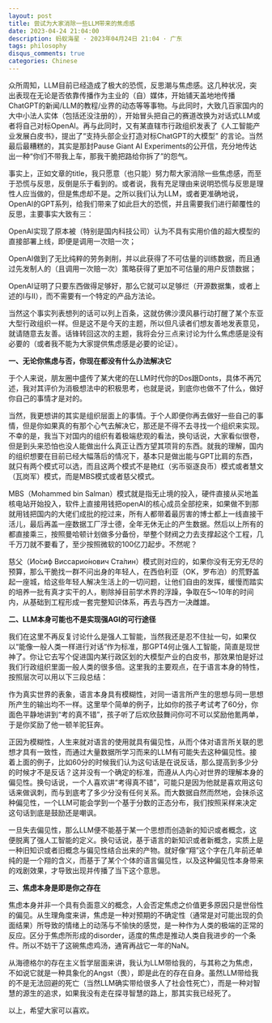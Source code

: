 ```yaml
---
layout: post
title: 尝试为大家消除一些LLM带来的焦虑感
date: 2023-04-24 21:04:00
description: 蚂蚁海星 · 2023年04月24日 21:04 · 广东
tags: philosophy
disqus_comments: true
categories: Chinese
---
```


众所周知，LLM目前已经造成了极大的恐慌，反思潮与焦虑感。这几种状况，突出表现在无论是否依靠传播作为主业的（自）媒体，开始铺天盖地地传播ChatGPT的新闻/LLM的教程/业界的动态等等事物。与此同时，大致几百家国内的大中小法人实体（包括还没注册的），开始冒头把自己的赛道改换为对话式LLM或者将自己对标OpenAI。再与此同时，又有某直辖市行政组织发表了《人工智能产业发展白皮书》，提出了“支持头部企业打造对标ChatGPT的大模型” 的言论。当然最后最糟糕的，其实是那封Pause Giant AI Experiments的公开信，充分地传达出一种“你们不带我上车，那我干脆把路给你拆了”的怨气。

事实上，正如文章的title，我只愿意（也只能）努力帮大家消除一些焦虑感，而至于恐慌与反思，反倒是乐于看到的。或者说，我有充足理由来说明恐慌与反思是理性人应当做的，但是焦虑却不是。之所以我们认为LLM，或者更准确地说，OpenAI的GPT系列，给我们带来了如此巨大的恐慌，并且需要我们进行颠覆性的反思，主要事实大致有三：

OpenAI实现了原本被（特别是国内科技公司）认为不具有实用价值的超大模型的直接部署上线，即便是调用一次赔一次；

OpenAI做到了无比纯粹的劳务剥削，并以此获得了不可估量的训练数据，而且通过先发制人的（且调用一次赔一次）策略获得了更加不可估量的用户反馈数据；

OpenAI证明了只要东西做得足够好，那么它就可以足够烂（开源数据集，或者上述的I与II），而不需要有一个特定的产品方法论。

当然这个事实列表想列的话可以列上百条，这就仿佛沙漠风暴行动打醒了某个东亚大型行政组织一样。但是这不是今天的主题，所以但凡读者们想友善地发表意见，就请随意去友善。话锋转回这次的主题，我将会分三点来讨论为什么焦虑感是没有必要的（或者我不能为大家提供焦虑感是必要的论证）。

**一、无论你焦虑与否，你现在都没有什么办法解决它**

于个人来说，朋友圈中盛传了某大佬的在LLM时代你的Dos跟Donts，具体不再冗述，我对其评价为消极想法中的积极思考，也就是说，到底你也做不了什么，做好你自己的事情才是对的。

当然，我更想讲的其实是组织层面上的事情。于个人即便你再去做好一些自己的事情，但是你如果真的有那个心气去解决它，那还是不得不去寻找一个组织来实现。不幸的是，我当下对国内的组织有着极端悲观的看法，换句话说，大家看似很卷，但是到头来恐怕也没人能做出什么真正让西方望其项背的东西。就我的理解，国内的组织想要在目前已经大幅落后的情况下，基本只是做出能与GPT比肩的东西，就只有两个模式可以选，而且这两个模式不是艳红（劣币驱逐良币）模式或者慧文（瓦岗军）模式，而是MBS模式或者慈父模式。

MBS（Mohammed bin Salman）模式就是指无止境的投入，硬件直接从买地盖核电站开始投入，软件上直接用钱把openAI的核心成员全部挖来，如果做不到那就用钱把国内的大佬们成批的挖过来，所有人都带着最厉害的博士都上一线直接干活儿，最后再盖一座数据工厂浮士德，全年无休无止的产生数据。然后以上所有的都直接乘三，按照曼哈顿计划做多分备份，举整个财阀之力去支撑起这个工程，几千万刀就不要看了，至少按照微软的100亿刀起步。不然呢？

慈父（Ио́сиф Виссарио́нович Ста́лин）模式则对应的，如果你没有无穷无尽的预算，那么干脆找一群不问出身的年轻人，在西伯利亚（OK，罗布泊）的荒野盖起一座城，给这些年轻人解决生活上的一切问题，让他们自由的发挥，缓慢而踏实的培养一批有真才实干的人，剔除掉目前学术界的浮躁，争取在5～10年的时间内，从基础到工程形成一套完整知识体系，再去与西方一决雌雄。

**二、LLM本身可能也不是实现强AGI的可行途径**

我们在这里不再反复讨论什么是强人工智能，当然我还是忍不住扯一句，如果仅以“能像一般人类一样进行对话“作为标准，那GPT4何止强人工智能，简直是现世神了。你让它去写个促进国内某行政区划的大模型产业的白皮书，那效果怕是好过我们行政组织里面一般人类的很多倍。这里我的主要观点，在于语言本身的特性，按照层次可以用以下三段总结：

作为真实世界的表象，语言本身具有模糊性，对同一语言所产生的思想与同一思想所产生的输出均不一样。这里举个简单的例子，比如你的孩子考试考了60分，你面色平静地讲到“考的真不错”，孩子听了后欢欣鼓舞问你可不可以奖励他氪两单，于是你奖励了他一顿羊驼狂奔。

正因为模糊性，人生来就对语言的使用就具有偏见性，从而个体对语言所关联的思想才具有一致性，而通过大量数据所学习而来的LLM有可能失去这种偏见性。接着上面的例子，比如60分的时候我们认为这句话是在说反话，那么提高到多少分的时候才不是反话？这并没有一个确定的标准，而遵从人内心对世界的理解本身的偏见性。换句话说，一个人喜欢讲“考得真不错”，可能只是因为他就是喜欢用这句话来做讽刺，而与到底考了多少分没有任何关系。而大数据自然而然地，会抹杀这种偏见性，一个LLM可能会学到一个基于分数的正态分布，我们按照采样来决定这句话到底是鼓励还是嘲讽。

一旦失去偏见性，那么LLM便不能基于某一个思想而创造新的知识或者概念，这便脱离了强人工智能的定义。换句话说，基于语言的新知识或者新概念，实质上是一种旧知识或者旧概念与偏见性结合出来的产物。就好像“翔”这个字在几年前还单纯的是一个翔的含义，而基于了某个个体的语言偏见性，以及这种偏见性本身带来的戏剧效果，才导致出现并传播了当下这个意思。

**三、焦虑本身是即是你之存在**

焦虑本身并非一个具有负面意义的概念，人会否定焦虑之价值更多原因只是世俗性的偏见。从生理角度来讲，焦虑是一种对预期的不确定性（通常是对可能出现的负面结果）所导致的情绪上的动荡与不愉快的感觉，是一种作为人类的极端的正常的反应。区分于焦虑所形成的disorder，适度的焦虑是推动人类自我进步的一个条件。所以不妨干了这碗焦虑鸡汤，通宵再战它一年的NaN。

从海德格尔的存在主义哲学层面来讲，我认为LLM带给我的，与其称之为焦虑，不如说它就是一种具象化的Angst（畏），即是此在的存在自身。虽然LLM带给我的不是无法回避的死亡（当然LLM确实带给很多人了社会性死亡），而是一种对智慧的源生的追求，如果我没有走在探寻智慧的路上，那其实我已经死了。

以上，希望大家可以喜欢。
